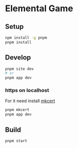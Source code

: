 # Elemental Game

## Setup
```bash
npm install -g pnpm
pnpm install
```

## Develop

```bash
pnpm site dev
# or
pnpm app dev
```

### https on localhost

For it need install [mkcert](https://github.com/FiloSottile/mkcert)

```bash
pnpm mkcert
pnpm app dev
```

## Build

```bash
pnpm start
```